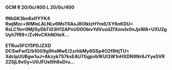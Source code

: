 #### GCM R 20/0c/400 L 20/0c/400
**fNhGK3bn6xIfYYK4**<br/>**RwjMzc+WMleLALNLv6MsT6AsJ8OIklzHYm6/XY6nKDU=**<br/>**RsLC1hrr0MjISyDbTi03H12APnU00ObivYdVuzdZfXmvIx0nJjsWA+UXU2gUyh7fR9+/ZvNvCKhNOteX...**<br/><br/>
**ETRus5FCf5PDJZXD**<br/>**DCSwFwf2/b1GG9g9hsMwE/2zrhbMy6GSp4O2f8ttjTU=**<br/>**XdclpUUBgw1uJ+Akzyk7S7ksEAU7Ggpvb1KUl3W1nHXDN9Nr6JYye5VR2ZSjL9xGy+U0JFUsl9h8oDru...**